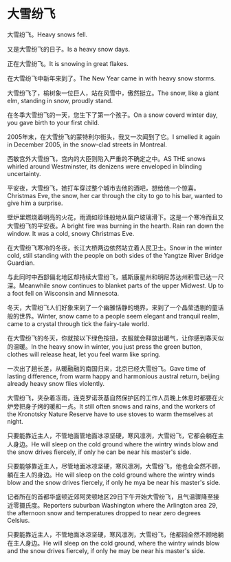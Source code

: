 # 大雪纷飞

<p><span class="chinese">大雪纷飞。</span><span class="english">Heavy snows fell.</span></p>

<p><span class="chinese">又是大雪纷飞的日子。</span><span class="english">Is a heavy snow days.</span></p>

<p><span class="chinese">正在大雪纷飞。</span><span class="english">It is snowing in great flakes.</span></p>

<p><span class="chinese">在大雪纷飞中新年来到了。</span><span class="english">The New Year came in with heavy snow storms.</span></p>

<p><span class="chinese">大雪纷飞了，榆树象一位巨人，站在风雪中，傲然挺立。</span><span class="english">The snow, like a giant elm, standing in snow, proudly stand.</span></p>

<p><span class="chinese">在冬季大雪纷飞的一天，您生下了第一个孩子。</span><span class="english">On a snow coverd winter day, you gave birth to your first child.</span></p>

<p><span class="chinese">2005年末，在大雪纷飞的蒙特利尔街头，我又一次闻到了它。</span><span class="english">I smelled it again in December 2005, in the snow-clad streets in Montreal.</span></p>

<p><span class="chinese">西敏宫外大雪纷飞，宫内的大臣则陷入严重的不确定之中。</span><span class="english">AS THE snows whirled around Westminster, its denizens were enveloped in blinding uncertainty.</span></p>

<p><span class="chinese">平安夜，大雪纷飞，她打车穿过整个城市去他的酒吧，想给他一个惊喜。</span><span class="english">Christmas Eve, the snow, her car through the city to go to his bar, wanted to give him a surprise.</span></p>

<p><span class="chinese">壁炉里燃烧着明亮的火花，雨滴如珍珠般地从窗户玻璃滑下。这是一个寒冷而且又大雪纷飞的平安夜。</span><span class="english">A bright fire was burning in the hearth. Rain ran down the window. It was a cold, snowy Christmas Eve.</span></p>

<p><span class="chinese">在大雪纷飞寒冷的冬夜，长江大桥两边依然站立着人民卫士。</span><span class="english">Snow in the winter cold, still standing with the people on both sides of the Yangtze River Bridge Guardian.</span></p>

<p><span class="chinese">与此同时中西部偏北地区却持续大雪纷飞，威斯康星州和明尼苏达州积雪已达一尺深。</span><span class="english">Meanwhile snow continues to blanket parts of the upper Midwest. Up to a foot fell on Wisconsin and Minnesota.</span></p>

<p><span class="chinese">冬天，大雪纷飞人们好象来到了一个幽雅恬静的境界，来到了一个晶莹透剔的童话般的世界。</span><span class="english">Winter, snow came to a people seem elegant and tranquil realm, came to a crystal through tick the fairy-tale world.</span></p>

<p><span class="chinese">在大雪纷飞的冬天，你就按以下绿色按扭，衣服就会释放出暖气，让你感到春天似的温暖。</span><span class="english">In the heavy snow in winter, you just press the green button, clothes will release heat, let you feel warm like spring.</span></p>

<p><span class="chinese">一次出了趟长差，从暖融融的南国归来，北京已经大雪纷飞。</span><span class="english">Gave time of lasting difference, from warm happy and harmonious austral return, beijing already heavy snow flies violently.</span></p>

<p><span class="chinese">大雪纷飞，夹杂着冻雨，连克罗诺茨基自然保护区的工作人员晚上休息时都要在火炉旁把身子烤的暖和一点。</span><span class="english">It still often snows and rains, and the workers of the Kronotsky Nature Reserve have to use stoves to warm themselves at night.</span></p>

<p><span class="chinese">只要能靠近主人，不管地面管地面冰凉坚硬，寒风凛冽，大雪纷飞，它都会躺在主人身边。</span><span class="english">He will sleep on the cold ground where the wintry winds blow and the snow drives fiercely, if only he can be near his master's side.</span></p>

<p><span class="chinese">只要能够靠近主人，尽管地面冰凉坚硬，寒风凛冽，大雪纷飞，他也会全然不顾，躺在主人的身边。</span><span class="english">He will sleep on the cold ground where the wintry winds blow and the snow drives fiercely, if only he mya be near his master's side.</span></p>

<p><span class="chinese">记者所在的首都华盛顿近郊阿灵顿地区29日下午开始大雪纷飞，且气温骤降至接近零摄氏度。</span><span class="english">Reporters suburban Washington where the Arlington area 29, the afternoon snow and temperatures dropped to near zero degrees Celsius.</span></p>

<p><span class="chinese">只要能靠近主人，不管地面冰凉坚硬，寒风凛冽，大雪纷飞，他都回全然不顾地躺在主人身边。</span><span class="english">He will sleep on the cold ground, where the wintry winds blow and the snow drives fiercely, if only he may be near his master's side.</span></p>

